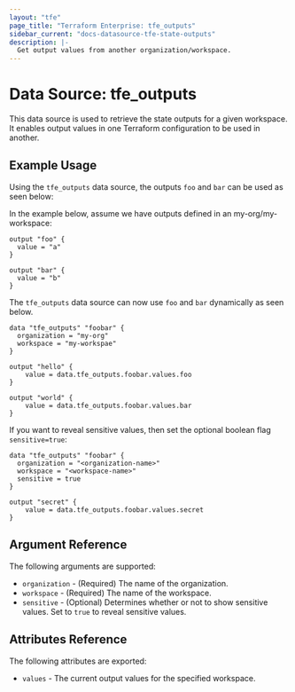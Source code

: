 ```yaml
---
layout: "tfe"
page_title: "Terraform Enterprise: tfe_outputs"
sidebar_current: "docs-datasource-tfe-state-outputs"
description: |-
  Get output values from another organization/workspace.
---
```

# Data Source: tfe_outputs

This data source is used to retrieve the state outputs for a given workspace.
It enables output values in one Terraform configuration to be used in another.

## Example Usage

Using the `tfe_outputs` data source, the outputs `foo` and `bar` can be used as seen below:

In the example below, assume we have outputs defined in an my-org/my-workspace:

```
output "foo" {
  value = "a"
}

output "bar" {
  value = "b"
}
```

The `tfe_outputs` data source can now use `foo` and `bar`
dynamically as seen below.

```hcl
data "tfe_outputs" "foobar" {
  organization = "my-org"
  workspace = "my-workspae"
}

output "hello" {
	value = data.tfe_outputs.foobar.values.foo
}

output "world" {
	value = data.tfe_outputs.foobar.values.bar
}
```

If you want to reveal sensitive values, then set the optional boolean flag
`sensitive=true`:

```
data "tfe_outputs" "foobar" {
  organization = "<organization-name>"
  workspace = "<workspace-name>"
  sensitive = true
}

output "secret" {
	value = data.tfe_outputs.foobar.values.secret
}
```

## Argument Reference

The following arguments are supported:

* `organization` - (Required) The name of the organization.
* `workspace` - (Required) The name of the workspace.
* `sensitive` - (Optional) Determines whether or not to show sensitive values.
  Set to `true` to reveal sensitive values.

## Attributes Reference

The following attributes are exported:

* `values` - The current output values for the specified workspace.
